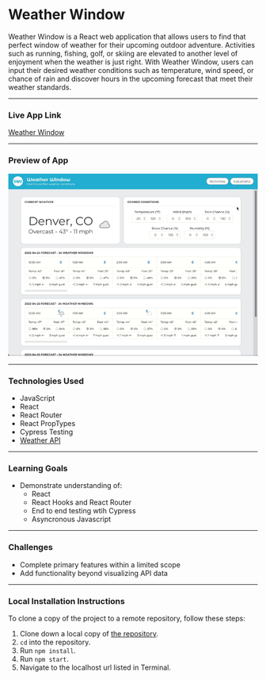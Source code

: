 # Weather Window

Weather Window is a React web application that allows users to find that perfect window of weather for their upcoming outdoor adventure. Activities such as running, fishing, golf, or skiing are elevated to another level of enjoyment when the weather is just right. With Weather Window, users can input their desired weather conditions such as temperature, wind speed, or chance of rain and discover hours in the upcoming forecast that meet their weather standards.
***

### Live App Link
[Weather Window](https://weather-window-kirch1.vercel.app/)
***

### Preview of App
![](src/assets/demo.gif)
***

### Technologies Used
- JavaScript
- React
- React Router
- React PropTypes
- Cypress Testing
- [Weather API](https://www.weatherapi.com/)
***

### Learning Goals
- Demonstrate understanding of:
  - React
  - React Hooks and React Router
  - End to end testing wtih Cypress
  - Asyncronous Javascript
***

### Challenges
- Complete primary features within a limited scope
- Add functionality beyond visualizing API data
***

### Local Installation Instructions

To clone a copy of the project to a remote repository, follow these steps:

1. Clone down a local copy of [the repository](https://github.com/kirch1/weather-window).
1. `cd` into the repository.
1. Run `npm install`.
1. Run `npm start`.
1. Navigate to the localhost url listed in Terminal.
